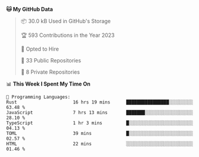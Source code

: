 <!--START_SECTION:waka-->
**🐱 My GitHub Data** 

> 📦 30.0 kB Used in GitHub's Storage 
 > 
> 🏆 593 Contributions in the Year 2023
 > 
> 💼 Opted to Hire
 > 
> 📜 33 Public Repositories 
 > 
> 🔑 8 Private Repositories 
 > 
📊 **This Week I Spent My Time On** 

```text
💬 Programming Languages: 
Rust                     16 hrs 19 mins      ████████████████░░░░░░░░░   63.48 % 
JavaScript               7 hrs 13 mins       ███████░░░░░░░░░░░░░░░░░░   28.10 % 
TypeScript               1 hr 3 mins         █░░░░░░░░░░░░░░░░░░░░░░░░   04.13 % 
TOML                     39 mins             █░░░░░░░░░░░░░░░░░░░░░░░░   02.57 % 
HTML                     22 mins             ░░░░░░░░░░░░░░░░░░░░░░░░░   01.46 % 
```


<!--END_SECTION:waka-->
